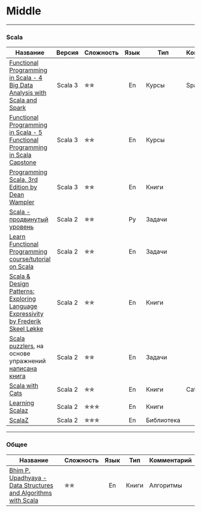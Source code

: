 # Middle

--- 

### Scala

| Название                                                                                                                                                  |  Версия  | Сложность                | Язык | Тип        | Комментарий |
|-----------------------------------------------------------------------------------------------------------------------------------------------------------|:--------:|--------------------------|:----:|------------|-------------|
| [Functional Programming in Scala - 4 Big Data Analysis with Scala and Spark](https://www.coursera.org/learn/scala-spark-big-data)                         | Scala 3  | &#10031;&#10031;         |  En  | Курсы      | Spark       |
| [Functional Programming in Scala - 5 Functional Programming in Scala Capstone](https://www.coursera.org/learn/scala-capstone)                             | Scala 3  | &#10031;&#10031;         |  En  | Курсы      |             |
| [Programming Scala, 3rd Edition by Dean Wampler](https://deanwampler.github.io/books/programmingscala.html)                                               | Scala 3  | &#10031;&#10031;         |  En  | Книги      |             |
| [Scala - продвинутый уровень](https://stepik.org/course/92864/promo)                                                                                      | Scala 2  | &#10031;&#10031;         |  Ру  | Задачи     |             |
| [Learn Functional Programming course/tutorial on Scala](https://github.com/dehun/learn-fp)                                                                | Scala 2  | &#10031;&#10031;         |  En  | Задачи     |             |
| [Scala & Design Patterns: Exploring Language Expressivity by Frederik Skeel Løkke](https://www.scala-lang.org/old/sites/default/files/FrederikThesis.pdf) | Scala 2  | &#10031;&#10031;         |  En  | Книги      |             |
| [Scala puzzlers](https://scalapuzzlers.com/index.html), на основе упражнений [написана книга](https://www.artima.com/shop/scala_puzzlers)                 | Scala 2  | &#10031;&#10031;         |  En  | Задачи     |             |
| [Scala with Cats](https://www.scalawithcats.com/)                                                                                                         | Scala 2  | &#10031;&#10031;         |  En  | Книги      | Cats        |
| [Learning Scalaz](http://eed3si9n.com/learning-scalaz/)                                                                                                   | Scala 2  | &#10031;&#10031;&#10031; |  En  | Книги      |             |
| [ScalaZ](https://scalaz.github.io/7/)                                                                                                                     | Scala 2  | &#10031;&#10031;&#10031; |  En  | Библиотека |             |

--- 

### Общее

| Название                                                                                                                  | Сложность        | Язык | Тип    | Комментарий      |
|---------------------------------------------------------------------------------------------------------------------------|------------------|:----:|--------|------------------|
| [Bhim P. Upadhyaya - Data Structures and Algorithms with Scala](https://link.springer.com/book/10.1007/978-3-030-12561-5) | &#10031;&#10031; |  En  | Книги  | Алгоритмы        |
